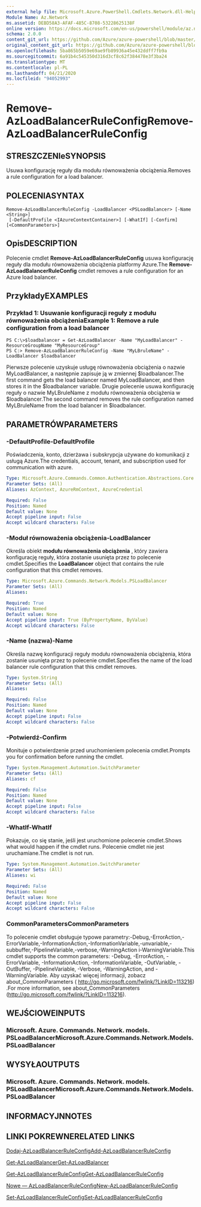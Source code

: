 ```yaml
---
external help file: Microsoft.Azure.PowerShell.Cmdlets.Network.dll-Help.xml
Module Name: Az.Network
ms.assetid: DEBD58A3-AFAF-485C-8708-53228625138F
online version: https://docs.microsoft.com/en-us/powershell/module/az.network/remove-azloadbalancerruleconfig
schema: 2.0.0
content_git_url: https://github.com/Azure/azure-powershell/blob/master/src/Network/Network/help/Remove-AzLoadBalancerRuleConfig.md
original_content_git_url: https://github.com/Azure/azure-powershell/blob/master/src/Network/Network/help/Remove-AzLoadBalancerRuleConfig.md
ms.openlocfilehash: 5ba865b5059e69ae9fb89936a45e432ddff7fb9a
ms.sourcegitcommit: 6a91b4c545350d316d3cf8c62f384478e3f3ba24
ms.translationtype: MT
ms.contentlocale: pl-PL
ms.lasthandoff: 04/21/2020
ms.locfileid: "94052993"
---
```

# <span data-ttu-id="5eddb-101">Remove-AzLoadBalancerRuleConfig</span><span class="sxs-lookup"><span data-stu-id="5eddb-101">Remove-AzLoadBalancerRuleConfig</span></span>

## <span data-ttu-id="5eddb-102">STRESZCZENIe</span><span class="sxs-lookup"><span data-stu-id="5eddb-102">SYNOPSIS</span></span>
<span data-ttu-id="5eddb-103">Usuwa konfigurację reguły dla modułu równoważenia obciążenia.</span><span class="sxs-lookup"><span data-stu-id="5eddb-103">Removes a rule configuration for a load balancer.</span></span>

## <span data-ttu-id="5eddb-104">POLECENIA</span><span class="sxs-lookup"><span data-stu-id="5eddb-104">SYNTAX</span></span>

```
Remove-AzLoadBalancerRuleConfig -LoadBalancer <PSLoadBalancer> [-Name <String>]
 [-DefaultProfile <IAzureContextContainer>] [-WhatIf] [-Confirm] [<CommonParameters>]
```

## <span data-ttu-id="5eddb-105">Opis</span><span class="sxs-lookup"><span data-stu-id="5eddb-105">DESCRIPTION</span></span>
<span data-ttu-id="5eddb-106">Polecenie cmdlet **Remove-AzLoadBalancerRuleConfig** usuwa konfigurację reguły dla modułu równoważenia obciążenia platformy Azure.</span><span class="sxs-lookup"><span data-stu-id="5eddb-106">The **Remove-AzLoadBalancerRuleConfig** cmdlet removes a rule configuration for an Azure load balancer.</span></span>

## <span data-ttu-id="5eddb-107">Przykłady</span><span class="sxs-lookup"><span data-stu-id="5eddb-107">EXAMPLES</span></span>

### <span data-ttu-id="5eddb-108">Przykład 1: Usuwanie konfiguracji reguły z modułu równoważenia obciążenia</span><span class="sxs-lookup"><span data-stu-id="5eddb-108">Example 1: Remove a rule configuration from a load balancer</span></span>
```
PS C:\>$loadbalancer = Get-AzLoadBalancer -Name "MyLoadBalancer" -ResourceGroupName "MyResourceGroup"
PS C:> Remove-AzLoadBalancerRuleConfig -Name "MyLBruleName" -LoadBalancer $loadbalancer
```

<span data-ttu-id="5eddb-109">Pierwsze polecenie uzyskuje usługę równoważenia obciążenia o nazwie MyLoadBalancer, a następnie zapisuje ją w zmiennej $loadbalancer.</span><span class="sxs-lookup"><span data-stu-id="5eddb-109">The first command gets the load balancer named MyLoadBalancer, and then stores it in the $loadbalancer variable.</span></span>
<span data-ttu-id="5eddb-110">Drugie polecenie usuwa konfigurację reguły o nazwie MyLBruleName z modułu równoważenia obciążenia w $loadbalancer.</span><span class="sxs-lookup"><span data-stu-id="5eddb-110">The second command removes the rule configuration named MyLBruleName from the load balancer in $loadbalancer.</span></span>

## <span data-ttu-id="5eddb-111">PARAMETRÓW</span><span class="sxs-lookup"><span data-stu-id="5eddb-111">PARAMETERS</span></span>

### <span data-ttu-id="5eddb-112">-DefaultProfile</span><span class="sxs-lookup"><span data-stu-id="5eddb-112">-DefaultProfile</span></span>
<span data-ttu-id="5eddb-113">Poświadczenia, konto, dzierżawa i subskrypcja używane do komunikacji z usługą Azure.</span><span class="sxs-lookup"><span data-stu-id="5eddb-113">The credentials, account, tenant, and subscription used for communication with azure.</span></span>

```yaml
Type: Microsoft.Azure.Commands.Common.Authentication.Abstractions.Core.IAzureContextContainer
Parameter Sets: (All)
Aliases: AzContext, AzureRmContext, AzureCredential

Required: False
Position: Named
Default value: None
Accept pipeline input: False
Accept wildcard characters: False
```

### <span data-ttu-id="5eddb-114">-Moduł równoważenia obciążenia</span><span class="sxs-lookup"><span data-stu-id="5eddb-114">-LoadBalancer</span></span>
<span data-ttu-id="5eddb-115">Określa obiekt **modułu równoważenia obciążenia** , który zawiera konfigurację reguły, która zostanie usunięta przez to polecenie cmdlet.</span><span class="sxs-lookup"><span data-stu-id="5eddb-115">Specifies the **LoadBalancer** object that contains the rule configuration that this cmdlet removes.</span></span>

```yaml
Type: Microsoft.Azure.Commands.Network.Models.PSLoadBalancer
Parameter Sets: (All)
Aliases:

Required: True
Position: Named
Default value: None
Accept pipeline input: True (ByPropertyName, ByValue)
Accept wildcard characters: False
```

### <span data-ttu-id="5eddb-116">-Name (nazwa)</span><span class="sxs-lookup"><span data-stu-id="5eddb-116">-Name</span></span>
<span data-ttu-id="5eddb-117">Określa nazwę konfiguracji reguły modułu równoważenia obciążenia, która zostanie usunięta przez to polecenie cmdlet.</span><span class="sxs-lookup"><span data-stu-id="5eddb-117">Specifies the name of the load balancer rule configuration that this cmdlet removes.</span></span>

```yaml
Type: System.String
Parameter Sets: (All)
Aliases:

Required: False
Position: Named
Default value: None
Accept pipeline input: False
Accept wildcard characters: False
```

### <span data-ttu-id="5eddb-118">-Potwierdź</span><span class="sxs-lookup"><span data-stu-id="5eddb-118">-Confirm</span></span>
<span data-ttu-id="5eddb-119">Monituje o potwierdzenie przed uruchomieniem polecenia cmdlet.</span><span class="sxs-lookup"><span data-stu-id="5eddb-119">Prompts you for confirmation before running the cmdlet.</span></span>

```yaml
Type: System.Management.Automation.SwitchParameter
Parameter Sets: (All)
Aliases: cf

Required: False
Position: Named
Default value: None
Accept pipeline input: False
Accept wildcard characters: False
```

### <span data-ttu-id="5eddb-120">-WhatIf</span><span class="sxs-lookup"><span data-stu-id="5eddb-120">-WhatIf</span></span>
<span data-ttu-id="5eddb-121">Pokazuje, co się stanie, jeśli jest uruchomione polecenie cmdlet.</span><span class="sxs-lookup"><span data-stu-id="5eddb-121">Shows what would happen if the cmdlet runs.</span></span> <span data-ttu-id="5eddb-122">Polecenie cmdlet nie jest uruchamiane.</span><span class="sxs-lookup"><span data-stu-id="5eddb-122">The cmdlet is not run.</span></span>

```yaml
Type: System.Management.Automation.SwitchParameter
Parameter Sets: (All)
Aliases: wi

Required: False
Position: Named
Default value: None
Accept pipeline input: False
Accept wildcard characters: False
```

### <span data-ttu-id="5eddb-123">CommonParameters</span><span class="sxs-lookup"><span data-stu-id="5eddb-123">CommonParameters</span></span>
<span data-ttu-id="5eddb-124">To polecenie cmdlet obsługuje typowe parametry:-Debug,-ErrorAction,-ErrorVariable,-InformationAction,-InformationVariable,-unvariable,-subbuffer,-PipelineVariable,-verbose,-WarningAction i-WarningVariable.</span><span class="sxs-lookup"><span data-stu-id="5eddb-124">This cmdlet supports the common parameters: -Debug, -ErrorAction, -ErrorVariable, -InformationAction, -InformationVariable, -OutVariable, -OutBuffer, -PipelineVariable, -Verbose, -WarningAction, and -WarningVariable.</span></span> <span data-ttu-id="5eddb-125">Aby uzyskać więcej informacji, zobacz about_CommonParameters ( http://go.microsoft.com/fwlink/?LinkID=113216) .</span><span class="sxs-lookup"><span data-stu-id="5eddb-125">For more information, see about_CommonParameters (http://go.microsoft.com/fwlink/?LinkID=113216).</span></span>

## <span data-ttu-id="5eddb-126">WEJŚCIOWE</span><span class="sxs-lookup"><span data-stu-id="5eddb-126">INPUTS</span></span>

### <span data-ttu-id="5eddb-127">Microsoft. Azure. Commands. Network. models. PSLoadBalancer</span><span class="sxs-lookup"><span data-stu-id="5eddb-127">Microsoft.Azure.Commands.Network.Models.PSLoadBalancer</span></span>

## <span data-ttu-id="5eddb-128">WYSYŁA</span><span class="sxs-lookup"><span data-stu-id="5eddb-128">OUTPUTS</span></span>

### <span data-ttu-id="5eddb-129">Microsoft. Azure. Commands. Network. models. PSLoadBalancer</span><span class="sxs-lookup"><span data-stu-id="5eddb-129">Microsoft.Azure.Commands.Network.Models.PSLoadBalancer</span></span>

## <span data-ttu-id="5eddb-130">INFORMACYJN</span><span class="sxs-lookup"><span data-stu-id="5eddb-130">NOTES</span></span>

## <span data-ttu-id="5eddb-131">LINKI POKREWNE</span><span class="sxs-lookup"><span data-stu-id="5eddb-131">RELATED LINKS</span></span>

[<span data-ttu-id="5eddb-132">Dodaj-AzLoadBalancerRuleConfig</span><span class="sxs-lookup"><span data-stu-id="5eddb-132">Add-AzLoadBalancerRuleConfig</span></span>](./Add-AzLoadBalancerRuleConfig.md)

[<span data-ttu-id="5eddb-133">Get-AzLoadBalancer</span><span class="sxs-lookup"><span data-stu-id="5eddb-133">Get-AzLoadBalancer</span></span>](./Get-AzLoadBalancer.md)

[<span data-ttu-id="5eddb-134">Get-AzLoadBalancerRuleConfig</span><span class="sxs-lookup"><span data-stu-id="5eddb-134">Get-AzLoadBalancerRuleConfig</span></span>](./Get-AzLoadBalancerRuleConfig.md)

[<span data-ttu-id="5eddb-135">Nowe — AzLoadBalancerRuleConfig</span><span class="sxs-lookup"><span data-stu-id="5eddb-135">New-AzLoadBalancerRuleConfig</span></span>](./New-AzLoadBalancerRuleConfig.md)

[<span data-ttu-id="5eddb-136">Set-AzLoadBalancerRuleConfig</span><span class="sxs-lookup"><span data-stu-id="5eddb-136">Set-AzLoadBalancerRuleConfig</span></span>](./Set-AzLoadBalancerRuleConfig.md)


